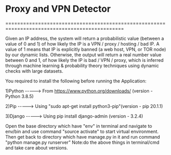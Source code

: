 # Proxy and VPN Detector #
==============================================================================================

Given an IP address, the system will return a probabilistic value (between a value of 0 and 1) of how likely the IP is a VPN / proxy / hosting / bad IP. A value of 1 means that IP is explicitly banned (a web host, VPN, or TOR node) by our dynamic lists. Otherwise, the output will return a real number value between 0 and 1, of how likely the IP is bad / VPN / proxy, which is inferred through machine learning & probability theory techniques using dynamic checks with large datasets.

You required to install the following before running the Application:

1)Python -----> From https://www.python.org/downloads/  (version - Python 3.8.5)

2)Pip    -----> Using "sudo apt-get install python3-pip"(version - pip 20.1.1)

3)Django -----> Using pip install django-admin           (version - 3.2.4)

Open the base directory which have "env" in terminal and navigate to env/bin and use command "source activate" to start virtual environment.
Then get back to directory which have manage.py in it and run command "python manage.py runserver"
Note:do the above things in terminal/cmd and take care about versions.
